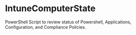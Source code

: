 # IntuneComputerState
PowerShell Script to review status of Powershell, Applications, Configuration, and Compliance Policies.
